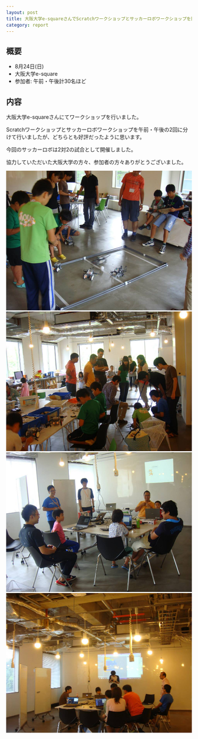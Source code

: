 ```yaml
---
layout: post
title: 大阪大学e-squareさんでScratchワークショップとサッカーロボワークショップを開催しました
category: report
---
```


## 概要

- 8月24日(日)
- 大阪大学e-square
- 参加者: 午前・午後計30名ほど

## 内容

大阪大学e-squareさんにてワークショップを行いました。

Scratchワークショップとサッカーロボワークショップを午前・午後の2回に分けて行いましたが、どちらとも好評だったように思います。

今回のサッカーロボは2対2の試合として開催しました。

協力していただいた大阪大学の方々、参加者の方々ありがとうございました。

<div class="gallery">
  <a href="/images/blogs/summer-2014/1.jpg"><img src="/images/blogs/summer-2014/1.jpg"></a>
  <a href="/images/blogs/summer-2014/2.jpg"><img src="/images/blogs/summer-2014/2.jpg"></a>
  <a href="/images/blogs/summer-2014/3.jpg"><img src="/images/blogs/summer-2014/3.jpg"></a>
  <a href="/images/blogs/summer-2014/4.jpg"><img src="/images/blogs/summer-2014/4.jpg"></a>
</div>
